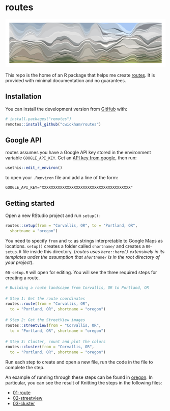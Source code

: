 
<!-- README.md is generated from README.Rmd. Please edit that file -->

# routes

<!-- badges: start -->

<!-- badges: end -->

![](man/figures/README-oregon_route.jpeg)

This repo is the home of an R package that helps me create
[routes](https://routes.cwick.co.nz). It is provided with minimal
documentation and no guarantees.

## Installation

You can install the development version from
[GitHub](https://github.com/) with:

``` r
# install.packages("remotes")
remotes::install_github("cwickham/routes")
```

## Google API

routes assumes you have a Google API key stored in the environment
variable `GOOGLE_API_KEY`. Get an [API key from
google](https://developers.google.com/maps/documentation/streetview/get-api-key),
then run:

``` r
usethis::edit_r_environ()
```

to open your `.Renviron` file and add a line of the form:

    GOOGLE_API_KEY="XXXXXXXXXXXXXXXXXXXXXXXXXXXXXXXXXXXXXXX"

## Getting started

Open a new RStudio project and run `setup()`:

``` r
routes::setup(from = "Corvallis, OR", to = "Portland, OR",
  shortname = "oregon")
```

You need to specify `from` and `to` as strings interpretable to Google
Maps as locations. `setup()` creates a folder called `shortname/` and
creates a `00-setup.R` file inside this directory. (*routes uses
`here::here()` extensively in its templates under the assumption that
`shortname/` is in the root directory of your project*).

`00-setup.R` will open for editing. You will see the three required
steps for creating a route.

``` r
# Building a route landscape from Corvallis, OR to Portland, OR

# Step 1: Get the route coordinates
routes::route(from = "Corvallis, OR",
  to = "Portland, OR", shortname = "oregon")

# Step 2: Get the StreetView images
routes::streetview(from = "Corvallis, OR",
  to = "Portland, OR", shortname = "oregon")

# Step 3: Cluster, count and plot the colors
routes::cluster(from = "Corvallis, OR",
  to = "Portland, OR", shortname = "oregon")
```

Run each step to create and open a new file, run the code in the file to
complete the step.

An example of running through these steps can be found in
[oregon](oregon/). In particular, you can see the result of Knitting the
steps in the following files:

  - [01-route](oregon/01-route.md)
  - [02-streetview](oregon/02-streetview.md)
  - [03-cluster](oregon/03-cluster.md)
